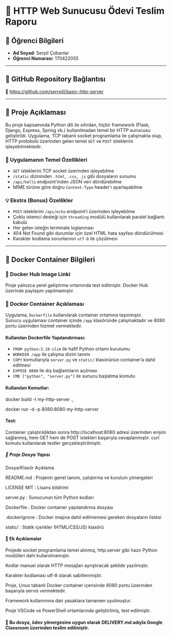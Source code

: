 # 🧾 HTTP Web Sunucusu Ödevi Teslim Raporu

## 👤 Öğrenci Bilgileri
- **Ad Soyad**: Serpil Çobanlar  
- **Öğrenci Numarası**: 170422055

---

## 🔗 GitHub Repository Bağlantısı
🔗 https://github.com/serrpill/basic-http-server

---

## 📝 Proje Açıklaması

Bu proje kapsamında Python dili ile sıfırdan, hiçbir framework (Flask, Django, Express, Spring vb.) kullanılmadan temel bir HTTP sunucusu geliştirildi. Uygulama, TCP tabanlı socket programlama ile çalışmakta olup, HTTP protokolü üzerinden gelen temel `GET` ve `POST` isteklerini işleyebilmektedir.

### 🔧 Uygulamanın Temel Özellikleri

- `GET` isteklerini TCP socket üzerinden işleyebilme
- `/static` dizininden `.html`, `.css`, `.js` gibi dosyaların sunumu
- `/api/hello` endpoint’inden JSON veri döndürebilme
- MIME türüne göre doğru `Content-Type` header'ı ayarlayabilme

### 💡 Ekstra (Bonus) Özellikler

- `POST` isteklerini `/api/echo` endpoint’i üzerinden işleyebilme  
- Çoklu istemci desteği için `threading` modülü kullanılarak paralel bağlantı kabulü  
- Her gelen isteğin terminale loglanması  
- 404 Not Found gibi durumlar için özel HTML hata sayfası döndürülmesi  
- Karakter kodlama sorunlarının `utf-8` ile çözülmesi

---

## 🐳 Docker Container Bilgileri

### 🔗 Docker Hub Image Linki

Proje yalnızca yerel geliştirme ortamında test edilmiştir. Docker Hub üzerinde paylaşım yapılmamıştır.

### 🐋 Docker Container Açıklaması

Uygulama, `Dockerfile` kullanılarak container ortamına taşınmıştır.  
Sunucu uygulaması container içinde `/app` klasöründe çalışmaktadır ve 8080 portu üzerinden hizmet vermektedir.

#### Kullanılan Dockerfile Yapılandırması:

- `FROM python:3.10-slim` ile hafif Python ortamı kurulumu  
- `WORKDIR /app` ile çalışma dizini tanımı  
- `COPY` komutlarıyla `server.py` ve `static/` klasörünün container’a dahil edilmesi  
- `EXPOSE 8080` ile dış bağlantıların açılması  
- `CMD ["python", "server.py"]` ile sunucu başlatma komutu

#### Kullanılan Komutlar:

docker build -t my-http-server .,

docker run -d -p 8080:8080 my-http-server

#### Test:
Container çalıştırıldıktan sonra http://localhost:8080 adresi üzerinden erişim sağlanmış, hem GET hem de POST istekleri başarıyla cevaplanmıştır. curl komutu kullanılarak testler gerçekleştirilmiştir.

##### 📁 Proje Dosya Yapısı
Dosya/Klasör	Açıklama

README.md	    :  Projenin genel tanımı, çalıştırma ve kurulum yönergeleri

LICENSE	MIT   :  Lisans bildirimi

server.py	    :  Sunucunun tüm Python kodları

Dockerfile	  :  Docker container yapılandırma dosyası

.dockerignore :	 Docker imajına dahil edilmemesi gereken dosyaların listesi

static/	      :  Statik içerikler (HTML/CSS/JS) klasörü

#### 📝 Ek Açıklamalar
Projede socket programlama temel alınmış, http.server gibi hazır Python modülleri dahi kullanılmamıştır.

Kodlar manuel olarak HTTP mesajları ayrıştıracak şekilde yazılmıştır.

Karakter kodlaması utf-8 olarak sabitlenmiştir.

Proje, Linux tabanlı Docker container içerisinde 8080 portu üzerinden başarıyla servis vermektedir.

Framework kullanımına dair yasaklara tamamen uyulmuştur.

Proje VSCode ve PowerShell ortamlarında geliştirilmiş, test edilmiştir.

#### 📌 Bu dosya, ödev yönergesine uygun olarak DELIVERY.md adıyla Google Classroom üzerinden teslim edilmiştir.
